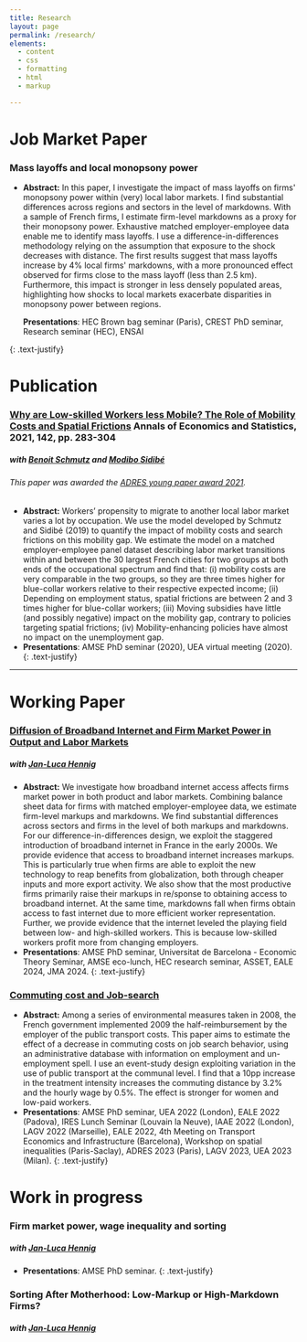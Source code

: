 ```yaml
---
title: Research
layout: page
permalink: /research/
elements:
  - content
  - css
  - formatting
  - html
  - markup  

---
```

# Job Market Paper 
### Mass layoffs and local monopsony power
* **Abstract:** In this paper, I investigate the impact of mass layoffs on firms' monopsony power within (very) local labor markets. I find substantial differences across regions and sectors in the level of markdowns. With a sample of French firms, I estimate firm-level markdowns as a proxy for their monopsony power. Exhaustive matched employer-employee data enable me to identify mass layoffs. I use a difference-in-differences methodology relying on the assumption that exposure to the shock decreases with distance. The first results suggest that mass layoffs increase by 4\% local firms' markdowns, with a more pronounced effect observed for firms close to the mass layoff (less than 2.5 km). Furthermore, this impact is stronger in less densely populated areas, highlighting how shocks to local markets exacerbate disparities in monopsony power between regions.
  
  **Presentations**: HEC Brown bag seminar (Paris), CREST PhD seminar, Research seminar (HEC), ENSAI

{: .text-justify}
# Publication
### [Why are Low-skilled Workers less Mobile? The Role of Mobility Costs and Spatial Frictions](https://www.jstor.org/stable/10.15609/annaeconstat2009.142.0283#metadata_info_tab_contents) Annals of Economics and Statistics, 2021, 142, pp. 283-304
##### with  [Benoit Schmutz](https://sites.google.com/site/benoitschmutz/) and [Modibo Sidibé](https://sites.google.com/site/modibsidibe/)  
######  This paper was awarded the [ADRES young paper award 2021](https://www.dropbox.com/s/wvm6zh6x7clzps2/AES_ADRES.pdf?dl=0).
* **Abstract:** Workers’ propensity to migrate to another local labor market varies a lot by occupation. We use the model developed by Schmutz and Sidibé (2019) to quantify the impact of mobility costs and search frictions on this mobility gap. We estimate the
model on a matched employer-employee panel dataset describing labor market transitions within and between the 30 largest French cities for two groups at both ends
of the occupational spectrum and find that: (i) mobility costs are very comparable in
the two groups, so they are three times higher for blue-collar workers relative to their
respective expected income; (ii) Depending on employment status, spatial frictions
are between 2 and 3 times higher for blue-collar workers; (iii) Moving subsidies have
little (and possibly negative) impact on the mobility gap, contrary to policies targeting spatial frictions; (iv) Mobility-enhancing policies have almost no impact on the unemployment gap.
*    **Presentations**: AMSE PhD seminar (2020), UEA virtual meeting (2020). 
{: .text-justify}
---------------------------------------------------------------------------------------------------------------------------------------------------------------
# Working Paper
### [Diffusion of Broadband Internet and Firm Market Power in Output and Labor Markets](https://www.dropbox.com/scl/fi/5ai17yvx5tmxe1k1fz6we/Diffusion-of-Broadband-Internet-and-Firm-Market-Power-in-Output-and-Labor-Markets-6-1.pdf?rlkey=ynlt61230pssphq6zw6azrvzk&st=bgv5ppsw&dl=0)
##### with [Jan-Luca Hennig](https://sites.google.com/tcd.ie/janlucahennig/home)
  * **Abstract:** We investigate how broadband internet access affects firms market power in both product and labor markets. Combining balance sheet data for firms with matched employer-employee data, we estimate firm-level markups and markdowns. We find substantial differences across sectors and firms in the level of both markups and markdowns. For our difference-in-differences design, we exploit the staggered introduction of broadband internet in France in the early 2000s. We provide evidence that access to broadband internet increases markups. This is particularly true when firms are able to exploit the new technology to reap benefits from globalization, both through cheaper inputs and more export activity. We also show that the most productive firms primarily raise their markups in re/sponse to obtaining access to broadband internet. At the same time, markdowns fall when firms obtain access to fast internet due to more efficient worker representation. Further, we provide evidence that the internet leveled the playing field between low- and high-skilled workers. This is because low-skilled workers profit more from changing employers.
* **Presentations**: AMSE PhD seminar, Universitat de Barcelona - Economic Theory Seminar, AMSE eco-lunch, HEC research seminar, ASSET, EALE 2024, JMA 2024.
{: .text-justify}


### [Commuting cost and Job-search](https://www.dropbox.com/scl/fi/0t90md5na51vzy2jgnx31/evn_commuting-1.pdf?rlkey=piridq4ve2m4rvpjygmgu3s76&st=wxqnfxdq&dl=0)
  * **Abstract:** Among a series of environmental measures taken in 2008, the French government implemented 2009 the half-reimbursement by the employer of the public transport costs.
This paper aims to estimate the effect of a decrease in commuting costs on job search
behavior, using an administrative database with information on employment and un-
employment spell. I use an event-study design exploiting variation in the use of public
transport at the communal level. I find that a 10pp increase in the treatment intensity
increases the commuting distance by 3.2% and the hourly wage by 0.5%. The effect is
stronger for women and low-paid workers. 
* **Presentations**: AMSE PhD seminar, UEA 2022 (London), EALE 2022 (Padova), IRES Lunch Seminar (Louvain la Neuve), IAAE 2022 (London), LAGV 2022 (Marseille), EALE 2022, 4th Meeting on Transport Economics and Infrastructure (Barcelona), Workshop on spatial inequalities (Paris-Saclay), ADRES 2023 (Paris), LAGV 2023, UEA 2023 (Milan).
{: .text-justify}


# Work in progress
### Firm market power, wage inequality and sorting
##### with [Jan-Luca Hennig](https://sites.google.com/tcd.ie/janlucahennig/home)
* **Presentations**: AMSE PhD seminar.
{: .text-justify}

### Sorting After Motherhood: Low-Markup or High-Markdown Firms? 
##### with [Jan-Luca Hennig](https://sites.google.com/tcd.ie/janlucahennig/home)





